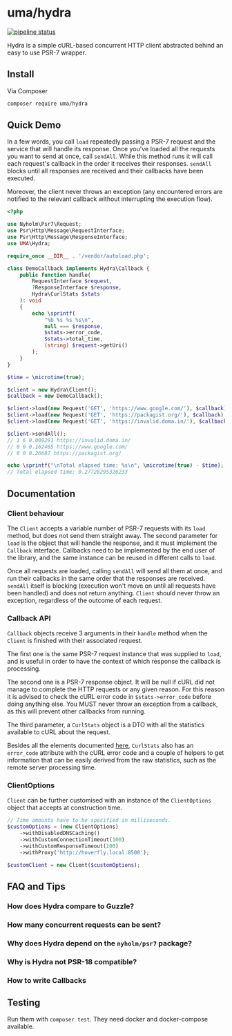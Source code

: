 # uma/hydra

[![pipeline status](https://gitlab.com/1ma/hydra/badges/master/pipeline.svg)](https://gitlab.com/1ma/hydra/pipelines)

Hydra is a simple cURL-based concurrent HTTP client abstracted behind an easy to use PSR-7 wrapper.


## Install

Via Composer

``` bash
composer require uma/hydra
```


## Quick Demo

In a few words, you call `load` repeatedly passing a PSR-7 request and the service that will handle
its response. Once you've loaded all the requests you want to send at once, call `sendAll`. While
this method runs it will call each request's callback in the order it receives their responses.
`sendAll` blocks until all responses are received and their callbacks have been executed.

Moreover, the client never throws an exception (any encountered errors are notified to the relevant
callback without interrupting the execution flow).

```php
<?php

use Nyholm\Psr7\Request;
use Psr\Http\Message\RequestInterface;
use Psr\Http\Message\ResponseInterface;
use UMA\Hydra;

require_once __DIR__ . '/vendor/autoload.php';

class DemoCallback implements Hydra\Callback {
    public function handle(
        RequestInterface $request,
        ?ResponseInterface $response,
        Hydra\CurlStats $stats
    ): void
    {
        echo \sprintf(
            "%b %s %s %s\n",
            null === $response,
            $stats->error_code,
            $stats->total_time,
            (string) $request->getUri()
        );
    }
}

$time = \microtime(true);

$client = new Hydra\Client();
$callback = new DemoCallback();

$client->load(new Request('GET', 'https://www.google.com/'), $callback);
$client->load(new Request('GET', 'https://packagist.org/'), $callback);
$client->load(new Request('GET', 'https://invalid.doma.in/'), $callback);

$client->sendAll();
// 1 6 0.009291 https://invalid.doma.in/
// 0 0 0.162465 https://www.google.com/
// 0 0 0.26687 https://packagist.org/

echo \sprintf("\nTotal elapsed time: %s\n", \microtime(true) - $time);
// Total elapsed time: 0.27728295326233
```


## Documentation

### Client behaviour

The `Client` accepts a variable number of PSR-7 requests with its `load` method, but does not send them straight away. The
second parameter for `load` is the object that will handle the response, and it must implement the `Callback` interface.
Callbacks need to be implemented by the end user of the library, and the same instance can be reused in different calls to `load`.

Once all requests are loaded, calling `sendAll` will send all them at once, and run their callbacks in the same order that the
responses are received. `sendAll` itself is blocking (execution won't move on until all requests have been handled) and does
not return anything. `Client` should never throw an exception, regardless of the outcome of each request.

### Callback API

`Callback` objects receive 3 arguments in their `handle` method when the `Client` is finished with their associated request.

The first one is the same PSR-7 request instance that was supplied to `load`, and is useful in order to have the context of which
response the callback is processing.

The second one is a PSR-7 response object. It will be null if cURL did not manage to complete the HTTP requests or any given reason.
For this reason it is advised to check the cURL error code in `$stats->error_code` before doing anything else. You MUST never throw
an exception from a callback, as this will prevent other callbacks from running.

The third parameter, a `CurlStats` object is a DTO with all the statistics available to cURL about the request.

Besides all the elements documented [here], `CurlStats` also has an `error_code` attribute with the cURL error code and a couple of helpers
to get information that can be easily derived from the raw statistics, such as the remote server processing time.

### ClientOptions

`Client` can be further customised with an instance of the `ClientOptions` object that accepts at construction time.

```php
// Time amounts have to be specified in milliseconds.
$customOptions = (new ClientOptions)
    ->withDisabledDNSCaching()
    ->withCustomConnectionTimeout(100)
    ->withCustomResponseTimeout(100)
    ->withProxy('http://hoverfly.local:8500');

$customClient = new Client($customOptions);
```


## FAQ and Tips

### How does Hydra compare to Guzzle?

### How many concurrent requests can be sent?

### Why does Hydra depend on the `nyholm/psr7` package?

### Why is Hydra not PSR-18 compatible?

### How to write Callbacks


## Testing

Run them with `composer test`. They need docker and docker-compose available.


[here]: (http://php.net/manual/en/function.curl-getinfo.php)
